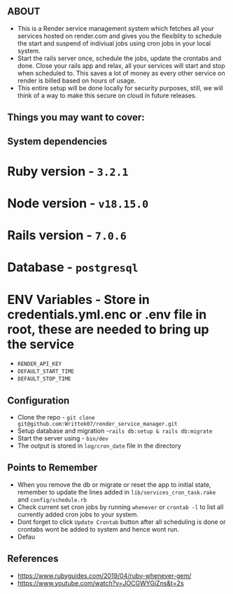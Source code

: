## ABOUT
* This is a Render service management system which fetches all your services hosted on render.com and gives you the flexiblity to schedule the start and suspend of indiviual jobs using cron jobs in your local system. 
* Start the rails server once, schedule the jobs, update the crontabs and done. Close your rails app and relax, all your services will start and stop when scheduled to. This saves a lot of money as every other service on render is billed based on hours of usage.
* This entire setup will be done locally for security purposes, still, we will think of a way to make this secure on cloud in future releases.

## Things you may want to cover:

## System dependencies 

# Ruby version - `3.2.1`
# Node version - `v18.15.0`
# Rails version - `7.0.6`
# Database - `postgresql`
# ENV Variables - Store in credentials.yml.enc or .env file in root, these are needed to bring up the service
* `RENDER_API_KEY`
* `DEFAULT_START_TIME`
* `DEFAULT_STOP_TIME`

## Configuration
* Clone the repo - `git clone git@github.com:Writtek07/render_service_manager.git`
* Setup database and migration -`rails db:setup & rails db:migrate`
* Start the server using - `bin/dev`
* The output is stored in `log/cron_date` file in the directory

## Points to Remember
* When you remove the db or migrate or reset the app to initial state, remember to update the lines added in `lib/services_cron_task.rake` and `config/schedule.rb`
* Check current set cron jobs by running `whenever` or `crontab -l` to list all currently added cron jobs to your system.
* Dont forget to click `Update Crontab` button after all scheduling is done or crontabs wont be added to system and hence wont run.
* Defau

## References
* https://www.rubyguides.com/2019/04/ruby-whenever-gem/
* https://www.youtube.com/watch?v=JOCGWYGiZns&t=2s 
